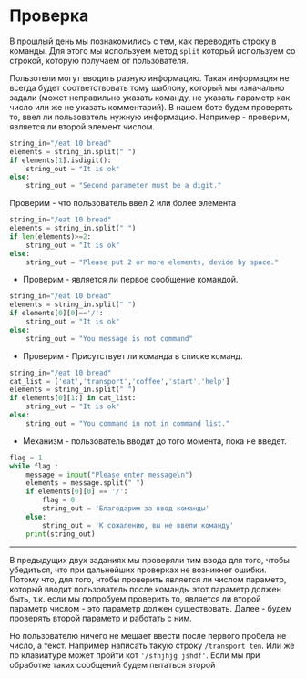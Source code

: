 # Проверка
В прошлый день мы познакомились с тем, как переводить строку в команды. Для этого мы используем метод `split` который используем со строкой, которую получаем от пользователя.  
  

Пользотели могут вводить разную информацию. Такая информация не всегда будет соответствовать тому шаблону, который мы изначально задали (может неправильно указать команду, не указать параметр как число или же не указать комментарий).
В нашем боте будем проверять то, ввел ли пользователь нужную информацию.
Например - проверим, является ли второй элемент числом.  
```py
string_in="/eat 10 bread"
elements = string_in.split(" ")
if elements[1].isdigit():
    string_out = "It is ok"
else:
    string_out = "Second parameter must be a digit."
```
Проверим - что пользователь ввел 2 или более элемента
```py
string_in="/eat 10 bread"
elements = string_in.split(" ")
if len(elements)>=2:
    string_out = "It is ok"
else:
    string_out = "Please put 2 or more elements, devide by space."
```
* Проверим - является ли первое сообщение командой.
```py
string_in="/eat 10 bread"
elements = string_in.split(" ")
if elements[0][0]=='/':
    string_out = "It is ok"
else:
    string_out = "You message is not command"
```

* Проверим - Присутствует ли команда в списке команд.
```py
string_in="/eat 10 bread"
cat_list = ['eat','transport','coffee','start','help']
elements = string_in.split(" ")
if elements[0][1:] in cat_list:
    string_out = "It is ok"
else:
    string_out = "You command in not in command list."
```

* Механизм - пользователь вводит до того момента, пока не введет.
```py
flag = 1
while flag :
    message = input("Please enter message\n")
    elements = message.split(" ")
    if elements[0][0] == '/':
        flag = 0
        string_out = 'Благодарим за ввод команды'
    else:
        string_out = 'К сожалению, вы не ввели команду'
    print(string_out)

```

-----
В предыдущих двух заданиях мы проверяли тим ввода для того, чтобы убедиться, что при дальнейших проверках не возникнет ошибки. Потому что, для того, чтобы проверить является ли числом параметр, который вводит пользователь после команды этот параметр должен быть, т.к. если мы попробуем проверить то, является ли второй параметр числом - это параметр должен существовать.
Далее - будем проверять второй параметр и работать с ним.


Но пользователю ничего не мешает ввести после первого пробела не число, а текст. Например написать такую строку `/transport ten`. Или же по клавиатуре может пройти кот `'/sfhjhjg jshdf'`. Если мы при обработке таких сообщений будем пытаться второй


